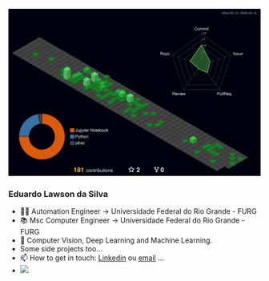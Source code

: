 ![GitHub 3D Contribution](./profile-3d-contrib/profile-night-green.svg)

### Eduardo Lawson da Silva 

- 👨‍🎓 Automation Engineer -> Universidade Federal do Rio Grande - FURG
- 📚 Msc Computer Engineer -> Universidade Federal do Rio Grande - FURG
- 💪 Computer Vision, Deep Learning and Machine Learning.
- Some side projects too...
- 📫 How to get in touch: [Linkedin](www.linkedin.com/in/eduardo-lawson-da-silva-32b8a4224) ou [email](elawsondasilva@gmail.com) ...
- ![](https://komarev.com/ghpvc/?username=EduardoLawson1)

